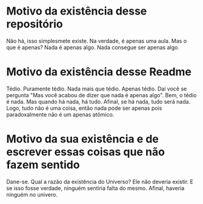 # Motivo da existência desse repositório
Não há, isso simplesmete existe. Na verdade, é apenas uma aula. Mas o que é apenas? Nada é apenas algo. Nada consegue ser apenas algo.

# Motivo da existência desse Readme
Tédio. Puramente tédio. Nada mais que tédio. Apenas tédio. Daí você se pergunta "Mas você acabou de dizer que nada é apenas algo".
Bem,  o tédio é nada. Mas quando há nada, há tudo. Afinal, se há nada, tudo será nada. Logo, tudo não é uma coisa, então nada pode ser apenas pois paradoxalmente não é um apenas atômico.

# Motivo da sua existência e de escrever essas coisas que não fazem sentido
Dane-se. Qual a razão da existência do Universo?
Ele não deveria existir. E se isso fosse verdade, ninguém sentiria falta do mesmo. Afinal, haveria ninguém no univero.
